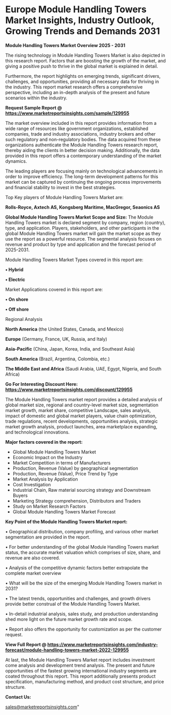 # Europe Module Handling Towers Market Insights, Industry Outlook, Growing Trends and Demands 2031

<Strong> Module Handling Towers Market Overview 2025 - 2031</strong>

The rising technology in Module Handling Towers Market is also depicted in this research report. Factors that are boosting the growth of the market, and giving a positive push to thrive in the global market is explained in detail.

Furthermore, the report highlights on emerging trends, significant drivers, challenges, and opportunities, providing all necessary data for thriving in the industry. This report market research offers a comprehensive perspective, including an in-depth analysis of the present and future scenarios within the industry.

<strong>Request Sample Report @ <a href=https://www.marketreportsinsights.com/sample/129955>https://www.marketreportsinsights.com/sample/129955</a></strong>

The market overview included in this report provides information from a wide range of resources like government organizations, established companies, trade and industry associations, industry brokers and other such regulatory and non-regulatory bodies. The data acquired from these organizations authenticate the Module Handling Towers research report, thereby aiding the clients in better decision making. Additionally, the data provided in this report offers a contemporary understanding of the market dynamics.

The leading players are focusing mainly on technological advancements in order to improve efficiency. The long-term development patterns for this market can be captured by continuing the ongoing process improvements and financial stability to invest in the best strategies.

Top Key players of Module Handling Towers Market are:

<strong>Rolls-Royce, Axtech AS, Kongsberg Maritime, MacGregor, Seaonics AS</strong>

<strong><b>Global Module Handling Towers Market Scope and Size:</b></strong>
The Module Handling Towers market is declared segment by company, region (country), type, and application. Players, stakeholders, and other participants in the global Module Handling Towers market will gain the market scope as they use the report as a powerful resource. The segmental analysis focuses on revenue and product by type and application and the forecast period of 2025-2031.

Module Handling Towers Market Types covered in this report are:

<strong>• Hybrid

• Electric</strong>

Market Applications covered in this report are:

<strong>• On shore

• Off shore</strong> 

Regional Analysis

<strong>North America</strong> (the United States, Canada, and Mexico)

<strong>Europe</strong> (Germany, France, UK, Russia, and Italy)

<strong>Asia-Pacific</strong> (China, Japan, Korea, India, and Southeast Asia)

<strong>South America</strong> (Brazil, Argentina, Colombia, etc.)

<strong>The Middle East and Africa</strong> (Saudi Arabia, UAE, Egypt, Nigeria, and South Africa)

<strong>Go For Interesting Discount Here: <a href=https://www.marketreportsinsights.com/discount/129955>https://www.marketreportsinsights.com/discount/129955</a></strong>

The Module Handling Towers market report provides a detailed analysis of global market size, regional and country-level market size, segmentation market growth, market share, competitive Landscape, sales analysis, impact of domestic and global market players, value chain optimization, trade regulations, recent developments, opportunities analysis, strategic market growth analysis, product launches, area marketplace expanding, and technological innovations.

<strong><b>Major factors covered in the report:</b></strong>
<ul>
  <li>Global Module Handling Towers Market </li>
  <li>Economic Impact on the Industry</li>
  <li>Market Competition in terms of Manufacturers</li>
  <li>Production, Revenue (Value) by geographical segmentation</li>
  <li>Production, Revenue (Value), Price Trend by Type</li>
  <li>Market Analysis by Application</li>
  <li>Cost Investigation</li>
  <li>Industrial Chain, Raw material sourcing strategy and Downstream Buyers</li>
  <li>Marketing Strategy comprehension, Distributors and Traders</li>
  <li>Study on Market Research Factors</li>
  <li>Global Module Handling Towers Market Forecast</li>
</ul>

<strong><b>Key Point of the Module Handling Towers Market report:</b></strong>

• Geographical distribution, company profiling, and various other market segmentation are provided in the report.

• For better understanding of the global Module Handling Towers market status, the accurate market valuation which comprises of size, share, and revenue are also covered.

• Analysis of the competitive dynamic factors better extrapolate the complete market overview

• What will be the size of the emerging Module Handling Towers market in 2031?

• The latest trends, opportunities and challenges, and growth drivers provide better construal of the Module Handling Towers Market.

• In-detail industrial analysis, sales study, and production understanding shed more light on the future market growth rate and scope.

• Report also offers the opportunity for customization as per the customer request.

<strong><b>View Full Report @ <a href=https://www.marketreportsinsights.com/industry-forecast/module-handling-towers-market-2022-129955>https://www.marketreportsinsights.com/industry-forecast/module-handling-towers-market-2022-129955</a></b></strong>


At last, the Module Handling Towers Market report includes investment come analysis and development trend analysis. The present and future opportunities of the fastest growing international industry segments are coated throughout this report. This report additionally presents product specification, manufacturing method, and product cost structure, and price structure.

<strong>Contact Us:</strong>

sales@marketreportsinsights.com"
